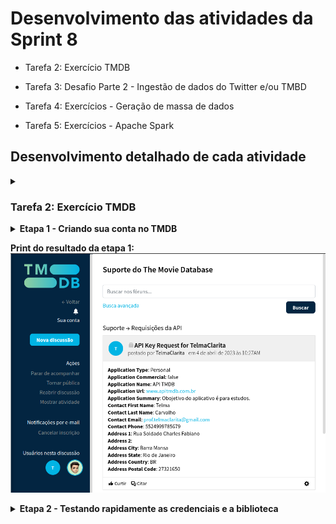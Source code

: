 # Desenvolvimento das atividades da Sprint 8

- Tarefa 2: Exercício TMDB

- Tarefa 3: Desafio Parte 2 - Ingestão de dados do Twitter e/ou TMBD

- Tarefa 4: Exercícios - Geração de massa de dados

- Tarefa 5: Exercícios - Apache Spark

## Desenvolvimento detalhado de cada atividade

<details>
<summary>
<h3>Tarefa 2: Exercício TMDB</h3>
</summary>
Uma API (Application Programming Interface) é um conjunto de regras, protocolos e ferramentas que permitem que diferentes sistemas de software se comuniquem e troquem informações de forma eficiente e padronizada.

Em outras palavras, uma API é uma interface que permite que desenvolvedores de software acessem dados ou funcionalidades de um sistema ou aplicativo sem precisar conhecer todos os detalhes internos do sistema. Deste modo, a API fornece uma maneira de acessar esses recursos de forma programática, geralmente usando requisições HTTP (Hypertext Transfer Protocol) para recuperar e/ou enviar dados.

A API TMDB é uma API RESTful, o que significa que os dados são acessados através de URLs que correspondem a recursos específicos. Os desenvolvedores podem acessar informações de busca, detalhes de filmes e programas de TV, imagens e informações relacionadas a gêneros e classificações.

Para saber mais sobre a API do The Movie Database, visite o site oficial (https://www.themoviedb.org/documentation/api)  e verifique os termos de uso (https://www.themoviedb.org/documentation/api/terms-of-use) .

Para a realização das atividades é de grande **importância** que você faça a leitura da documentação disponível em https://developers.themoviedb.org/3/movies/get-movie-details .

Esta atividade corresponde a um laboratório. Não esperamos que você registre resposta neste espaço. **Contudo, deves adicionar o código-fonte produzido ao seu repositório no Github. Lembre-se de remover suas credenciais de acesso antes de efetuar commit.**
</details>

<details>
<summary>
<b>Etapa 1 - Criando sua conta no TMDB</b>
</summary>
Será preciso criar uma conta no porta do TMDB para, após, solicitar as chaves de acesso para uso da API.

Os passos são:

- Acessar o portal pelo link https://www.themoviedb.org/

- Clique no botão Junte-se ao TMDB na barra de navegação no topo da página

- Preencha o formulário de inscrição com as informações solicitadas e clique em Registrar. Utilize seu e-mail pessoal neste passo.

-  Você irá receber um e-mail de confirmação. Siga o processo solicitado

- Faça login em sua nova conta no TMDB e vá para o seu perfil, clicando no ícone de usuário no canto superior direito da página

- Clique na guia  Visão geral, opção Editar Perfil

- Clique no menu API, à esquerda. A seguir, na opção Criar, escolhendo o tipo Developer

- Aceite os termos e preencha o formulário com as informações solicitadas sobre a aplicação.

    - Em Tipo de Uso, informe Pessoal

    - Em URL, você pode informar um endereço fictício.

    - No Resumo, informe que o objetivo é para estudos
</details>

**Print do resultado da etapa 1:**
![Print1](https://github.com/telmacarvalho/programa_de_bolsas_compass/blob/main/Sprint%208/Prints/Print1.png)

<details>
<summary>
<b>Etapa 2 - Testando rapidamente as credenciais e a biblioteca</b>
</summary>
Uma vez que você tenha sua chave de API, você pode fazer solicitações à API usando a seguinte estrutura de URL:

https://api.themoviedb.org/3/{endpoint}?api_key={sua_chave_de_api}&{parâmetros_opcionais}

Onde {endpoint} é o recurso que você deseja acessar (por exemplo, movie/{movie_id} para obter detalhes de um filme específico) e {parâmetros_opcionais} são quaisquer parâmetros adicionais que você deseje incluir na solicitação (por exemplo, language=pt-BR para obter informações em português).

Abaixo exemplo de código Python

```
import requests
import pandas as pd

from IPython.display import display

api_key = "SUA CHAVE"

url = f"https://api.themoviedb.org/3/movie/top_rated?api_key={api_key}&language=pt-BR"

response = requests.get(url)
data = response.json()

filmes = []

for movie in data['results']:
df = {'Titulo': movie['title'],
'Data de lançamento': movie['release_date'],
'Visão geral': movie['overview'],
'Votos': movie['vote_count'],
'Média de votos:': movie['vote_average']}

filmes.append(df)

df = pd.DataFrame(filmes)
display(df)
```

</details>
